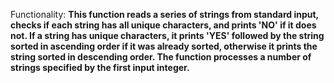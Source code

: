 Functionality: **This function reads a series of strings from standard input, checks if each string has all unique characters, and prints 'NO' if it does not. If a string has unique characters, it prints 'YES' followed by the string sorted in ascending order if it was already sorted, otherwise it prints the string sorted in descending order. The function processes a number of strings specified by the first input integer.**